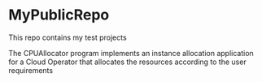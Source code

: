 # MyPublicRepo
This repo contains my test projects

The CPUAllocator program implements an instance allocation application for a Cloud Operator that allocates the resources according to the user requirements
